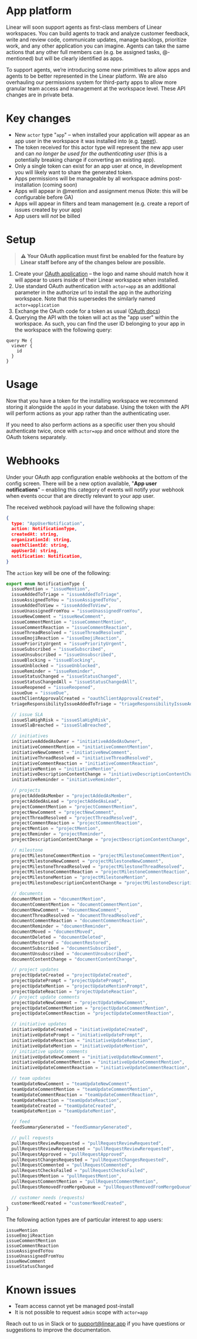 # App platform

Linear will soon support agents as first-class members of Linear workspaces. You can build agents to track and analyze customer feedback, write and review code, communicate updates, manage backlogs, prioritize work, and any other application you can imagine. Agents can take the same actions that any other full members can (e.g. be assigned tasks, @-mentioned) but will be clearly identified as apps. 

To support agents, we’re introducing some new primitives to allow apps and agents to be better represented in the Linear platform. We are also overhauling our permissions system for third-party apps to allow more granular team access and management at the workspace level. These API changes are in private beta.

# Key changes

* New `actor` type "`app`" – when installed your application will appear as an app user in the workspace it was installed into (e.g. [tweet](https://x.com/mathemagic1an/status/1904293319297179871)).
* The token received for this actor type will represent the new app user and can _no longer be used for the authenticating user_ (this is a potentially breaking change if converting an existing app).
* Only a single token can exist for an app user at once, in development you will likely want to share the generated token.
* Apps permissions will be manageable by all workspace admins post-installation (coming soon)
* Apps will appear in @mention and assignment menus (Note: this will be configurable before GA)
* Apps will appear in filters and team management (e.g. create a report of issues created by your app)
* App users will _not_ be billed

# Setup

> **⚠️ Your OAuth application must first be enabled for the feature by Linear staff before any of the changes below are possible.**



1. Create your [OAuth application](https://developers.linear.app/docs/oauth/authentication) – the logo and name should match how it will appear to users inside of their Linear workspace when installed.
2. Use standard OAuth authentication with `actor=app` as an additional parameter in the authorize url to install the app in the authorizing workspace. Note that this supersedes the similarly named `actor=application`
3. Exchange the OAuth code for a token as usual ([OAuth docs](https://developers.linear.app/docs/oauth/authentication))
4. Querying the API with the token will act as the "app user" within the workspace. As such, you can find the user ID belonging to your app in the workspace with the following query:

```undefined
query Me {
  viewer {
    id
  }
}
```

# Usage

Now that you have a token for the installing workspace we recommend storing it alongside the `appId` in your database. Using the token with the API will perform actions as your app rather than the authenticating user.

If you need to also perform actions as a specific user then you should authenticate twice, once with `actor=app` and once without and store the OAuth tokens separately.

# Webhooks

Under your OAuth app configuration enable webhooks at the bottom of the config screen. There will be a new option available, "**App user notifications**" – enabling this category of events will notify your webhook when events occur that are directly relevant to your app user.

The received webhook payload will have the following shape:

```json
{
  type: "AppUserNotification",
  action: NotificationType,
  createdAt: string,
  organizationId: string,
  oauthClientId: string,
  appUserId: string,
  notification: Notification,
}
```

The `action` key will be one of the following:

```typescript
export enum NotificationType {
  issueMention = "issueMention",
  issueAddedToTriage = "issueAddedToTriage",
  issueAssignedToYou = "issueAssignedToYou",
  issueAddedToView = "issueAddedToView",
  issueUnassignedFromYou = "issueUnassignedFromYou",
  issueNewComment = "issueNewComment",
  issueCommentMention = "issueCommentMention",
  issueCommentReaction = "issueCommentReaction",
  issueThreadResolved = "issueThreadResolved",
  issueEmojiReaction = "issueEmojiReaction",
  issuePriorityUrgent = "issuePriorityUrgent",
  issueSubscribed = "issueSubscribed",
  issueUnsubscribed = "issueUnsubscribed",
  issueBlocking = "issueBlocking",
  issueUnblocked = "issueUnblocked",
  issueReminder = "issueReminder",
  issueStatusChanged = "issueStatusChanged",
  issueStatusChangedAll = "issueStatusChangedAll",
  issueReopened = "issueReopened",
  issueDue = "issueDue",
  oauthClientApprovalCreated = "oauthClientApprovalCreated",
  triageResponsibilityIssueAddedToTriage = "triageResponsibilityIssueAddedToTriage",

  // issue SLA
  issueSlaHighRisk = "issueSlaHighRisk",
  issueSlaBreached = "issueSlaBreached",

  // initiatives
  initiativeAddedAsOwner = "initiativeAddedAsOwner",
  initiativeCommentMention = "initiativeCommentMention",
  initiativeNewComment = "initiativeNewComment",
  initiativeThreadResolved = "initiativeThreadResolved",
  initiativeCommentReaction = "initiativeCommentReaction",
  initiativeMention = "initiativeMention",
  initiativeDescriptionContentChange = "initiativeDescriptionContentChange",
  initiativeReminder = "initiativeReminder",

  // projects
  projectAddedAsMember = "projectAddedAsMember",
  projectAddedAsLead = "projectAddedAsLead",
  projectCommentMention = "projectCommentMention",
  projectNewComment = "projectNewComment",
  projectThreadResolved = "projectThreadResolved",
  projectCommentReaction = "projectCommentReaction",
  projectMention = "projectMention",
  projectReminder = "projectReminder",
  projectDescriptionContentChange = "projectDescriptionContentChange",

  // milestone
  projectMilestoneCommentMention = "projectMilestoneCommentMention",
  projectMilestoneNewComment = "projectMilestoneNewComment",
  projectMilestoneThreadResolved = "projectMilestoneThreadResolved",
  projectMilestoneCommentReaction = "projectMilestoneCommentReaction",
  projectMilestoneMention = "projectMilestoneMention",
  projectMilestoneDescriptionContentChange = "projectMilestoneDescriptionContentChange",

  // documents
  documentMention = "documentMention",
  documentCommentMention = "documentCommentMention",
  documentNewComment = "documentNewComment",
  documentThreadResolved = "documentThreadResolved",
  documentCommentReaction = "documentCommentReaction",
  documentReminder = "documentReminder",
  documentMoved = "documentMoved",
  documentDeleted = "documentDeleted",
  documentRestored = "documentRestored",
  documentSubscribed = "documentSubscribed",
  documentUnsubscribed = "documentUnsubscribed",
  documentContentChange = "documentContentChange",

  // project updates
  projectUpdateCreated = "projectUpdateCreated",
  projectUpdatePrompt = "projectUpdatePrompt",
  projectUpdateMention = "projectUpdateMentionPrompt",
  projectUpdateReaction = "projectUpdateReaction",
  // project update comments
  projectUpdateNewComment = "projectUpdateNewComment",
  projectUpdateCommentMention = "projectUpdateCommentMention",
  projectUpdateCommentReaction = "projectUpdateCommentReaction",

  // initiative updates
  initiativeUpdateCreated = "initiativeUpdateCreated",
  initiativeUpdatePrompt = "initiativeUpdatePrompt",
  initiativeUpdateReaction = "initiativeUpdateReaction",
  initiativeUpdateMention = "initiativeUpdateMention",
  // initiative update comments
  initiativeUpdateNewComment = "initiativeUpdateNewComment",
  initiativeUpdateCommentMention = "initiativeUpdateCommentMention",
  initiativeUpdateCommentReaction = "initiativeUpdateCommentReaction",

  // team updates
  teamUpdateNewComment = "teamUpdateNewComment",
  teamUpdateCommentMention = "teamUpdateCommentMention",
  teamUpdateCommentReaction = "teamUpdateCommentReaction",
  teamUpdateReaction = "teamUpdateReaction",
  teamUpdateCreated = "teamUpdateCreated",
  teamUpdateMention = "teamUpdateMention",

  // feed
  feedSummaryGenerated = "feedSummaryGenerated",

  // pull requests
  pullRequestReviewRequested = "pullRequestReviewRequested",
  pullRequestReviewRerequested = "pullRequestReviewRerequested",
  pullRequestApproved = "pullRequestApproved",
  pullRequestChangesRequested = "pullRequestChangesRequested",
  pullRequestCommented = "pullRequestCommented",
  pullRequestChecksFailed = "pullRequestChecksFailed",
  pullRequestMention = "pullRequestMention",
  pullRequestCommentMention = "pullRequestCommentMention",
  pullRequestRemovedFromMergeQueue = "pullRequestRemovedFromMergeQueue",

  // customer needs (requests)
  customerNeedCreated = "customerNeedCreated",
}
```

The following action types are of particular interest to app users:

```undefined
issueMention
issueEmojiReaction
issueCommentMention
issueCommentReaction
issueAssignedToYou
issueUnassignedFromYou
issueNewComment
issueStatusChanged
```

# Known issues

* Team access cannot yet be managed post-install
* It is not possible to request `admin` scope with `actor=app`



Reach out to us in Slack or to support@linear.app if you have questions or suggestions to improve the documentation.